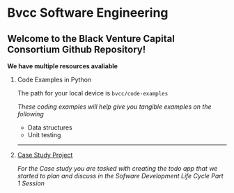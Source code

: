 # Bvcc Software Engineering
## Welcome to the Black Venture Capital Consortium Github Repository!


**We have multiple resources avaliable** 
1. Code Examples in Python

    The path for your local device is `bvcc/code-examples`

    _These coding examples will help give you tangible examples on the following_
    - Data structures
    - Unit testing

    ---
1. [Case Study Project](./case-study/README.md)

    _For the Case study you are tasked with creating the todo app that we started to plan and discuss in the Sofware Development Life Cycle Part 1 Session_
